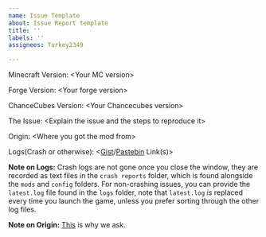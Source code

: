 ```yaml
---
name: Issue Template
about: Issue Report template
title: ''
labels: ''
assignees: Turkey2349

---
```


Minecraft Version: \<Your MC version\>

Forge Version: \<Your forge version\>

ChanceCubes Version: \<Your Chancecubes version\>

The Issue: \<Explain the issue and the steps to reproduce it\>

Origin: \<Where you got the mod from\>

Logs(Crash or otherwise): \<[Gist](http://gist.github.com)/[Pastebin](http://pastebin.com) Link(s)\>

**Note on Logs:** Crash logs are not gone once you close the window, they are recorded as text files in the `crash reports` folder, which is found alongside the `mods` and `config` folders. For non-crashing issues, you can provide the `latest.log` file found in the `logs` folder, note that `latest.log` *is* replaced every time you launch the game, unless you prefer sorting through the other log files.

**Note on Origin:** [This](http://stopmodreposts.org/) is why we ask.
